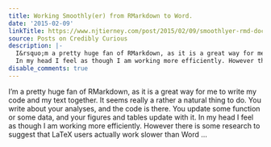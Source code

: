 ```yaml
---
title: Working Smoothly(er) from RMarkdown to Word.
date: '2015-02-09'
linkTitle: https://www.njtierney.com/post/2015/02/09/smoothlyer-rmd-docx/
source: Posts on Credibly Curious
description: |-
  I&rsquo;m a pretty huge fan of RMarkdown, as it is a great way for me to write my code and my text together. It seems really a rather a natural thing to do. You write about your analyses, and the code is there. You update some function or some data, and your figures and tables update with it.
  In my head I feel as though I am working more efficiently. However there is some research to suggest that LaTeX users actually work slower than Word ...
disable_comments: true
---
```

I&rsquo;m a pretty huge fan of RMarkdown, as it is a great way for me to write my code and my text together. It seems really a rather a natural thing to do. You write about your analyses, and the code is there. You update some function or some data, and your figures and tables update with it.
In my head I feel as though I am working more efficiently. However there is some research to suggest that LaTeX users actually work slower than Word ...